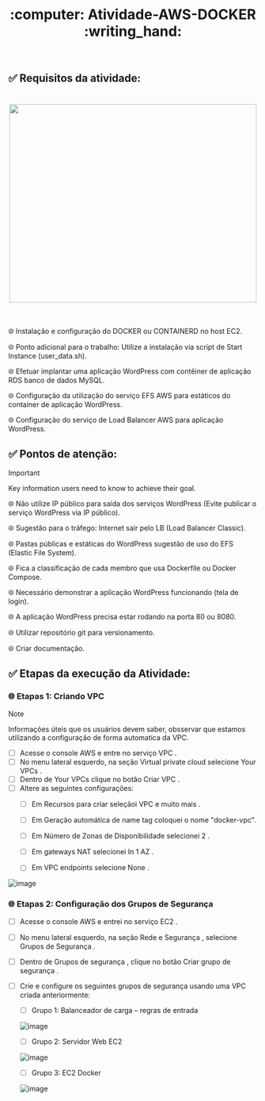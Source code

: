 <h1 align ="center">:computer: Atividade-AWS-DOCKER :writing_hand: </h1><br>



## :white_check_mark: Requisitos da atividade:

   <h1 align="center"> 
   <img src="https://github.com/HectorCardoso53/Atividade-AWS-DOCKER/assets/118605794/59742285-a826-46c3-b719-1f9a29db23a5" width="500" height="400" />
   </h1><br>

   :globe_with_meridians: Instalação e configuração do DOCKER ou CONTAINERD no host EC2.
      
   :globe_with_meridians: Ponto adicional para o trabalho: Utilize a instalação via script de Start Instance (user_data.sh).
      
   :globe_with_meridians: Efetuar implantar uma aplicação WordPress com contêiner de aplicação RDS banco de dados MySQL.
      
   :globe_with_meridians: Configuração da utilização do serviço EFS AWS para estáticos do container de aplicação WordPress.
      
   :globe_with_meridians: Configuração do serviço de Load Balancer AWS para aplicação WordPress.
  

  
## :white_check_mark: Pontos de atenção: 
> [!IMPORTANT]
> Key information users need to know to achieve their goal.

   :globe_with_meridians: Não utilize IP público para saída dos serviços WordPress (Evite publicar o serviço WordPress via IP público).
            
   :globe_with_meridians: Sugestão para o tráfego: Internet sair pelo LB (Load Balancer Classic).
            
   :globe_with_meridians: Pastas públicas e estáticas do WordPress sugestão de uso do EFS (Elastic File System).
            
   :globe_with_meridians: Fica a classificação de cada membro que usa Dockerfile ou Docker Compose.
            
   :globe_with_meridians: Necessário demonstrar a aplicação WordPress funcionando (tela de login).
            
   :globe_with_meridians: A aplicação WordPress precisa estar rodando na porta 80 ou 8080.
        
   :globe_with_meridians: Utilizar repositório git para versionamento.
        
   :globe_with_meridians: Criar documentação.


## :white_check_mark: Etapas da execução da Atividade: 



   ### :globe_with_meridians: Etapas 1: Criando VPC

   > [!NOTE]
> Informações úteis que os usuários devem saber, obsservar que estamos utilizando a configuração de forma automatica da VPC.

   - [ ] Acesse o console AWS e entre no serviço VPC .
   - [ ] No menu lateral esquerdo, na seção Virtual private cloud selecione Your VPCs .
   - [ ] Dentro de Your VPCs clique no botão Criar VPC .
   - [ ] Altere as seguintes configurações:
      - [ ] Em Recursos para criar seleçãoi VPC e muito mais .
      - [ ] Em Geração automática de name tag coloquei o nome "docker-vpc".
      - [ ] Em Número de Zonas de Disponibilidade selecionei 2 .
      - [ ] Em gateways NAT selecionei In 1 AZ .
      - [ ] Em VPC endpoints selecione None .


![image](https://github.com/HectorCardoso53/Atividade-AWS-DOCKER/assets/118605794/e391930b-1026-4895-a55d-f30a6e352c34)

 ### :globe_with_meridians: Etapas 2: Configuração dos Grupos de Segurança
 
- [ ] Acesse o console AWS e entrei no serviço EC2 .

- [ ] No menu lateral esquerdo, na seção Rede e Segurança , selecione Grupos de Segurança .

- [ ] Dentro de Grupos de segurança , clique no botão Criar grupo de segurança .

- [ ] Crie e configure os seguintes grupos de segurança usando uma VPC criada anteriormente:

   - [ ]  Grupo 1: Balanceador de carga – regras de entrada

  ![image](https://github.com/HectorCardoso53/Atividade-AWS-DOCKER/assets/118605794/cec91ffe-7935-4215-8d5d-bca3e22a424b)

   - [ ]  Grupo 2: Servidor Web EC2

  ![image](https://github.com/HectorCardoso53/Atividade-AWS-DOCKER/assets/118605794/7fe9e56f-ff9c-426d-a760-c25e81f13080)


   - [ ]  Grupo 3: EC2 Docker
         
  ![image](https://github.com/HectorCardoso53/Atividade-AWS-DOCKER/assets/118605794/6b78367d-8b10-41b5-8660-2c2a9fa5da6f)


   
   
